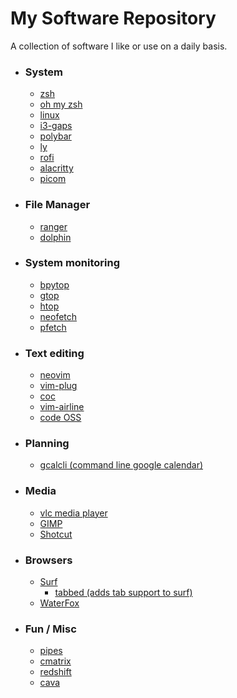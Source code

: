 # My Software Repository
A collection of software I like or use on a daily basis.

* ### System
	* [zsh](https://github.com/zsh-users/zsh)
	* [oh my zsh](https://github.com/ohmyzsh/ohmyzsh)
	* [linux](https://github.com/torvalds/linux)
	* [i3-gaps](https://github.com/Airblader/i3)
	* [polybar](https://github.com/polybar/polybar)
	* [ly](https://github.com/nullgemm/ly)
	* [rofi](https://github.com/davatorium/rofi)
	* [alacritty](https://github.com/alacritty/alacritty)
	* [picom](https://github.com/yshui/picom)

* ### File Manager
	* [ranger](https://github.com/ranger/ranger)
	* [dolphin](https://github.com/KDE/dolphin)

* ### System monitoring
	* [bpytop](https://github.com/aristocratos/bpytop)
	* [gtop](https://github.com/aksakalli/gtop)
	* [htop](https://github.com/hishamhm/htop)
	* [neofetch](https://github.com/dylanaraps/neofetch)
	* [pfetch](https://github.com/dylanaraps/pfetch)

* ### Text editing
	* [neovim](https://github.com/neovim/neovim)
	* [vim-plug](https://github.com/junegunn/vim-plug)
	* [coc](https://github.com/neoclide/coc.nvim)
	* [vim-airline](https://github.com/vim-airline/vim-airline)
	* [code OSS](https://github.com/microsoft/vscode)

* ### Planning
	* [gcalcli (command line google calendar)](https://github.com/insanum/gcalcli)

* ### Media
	* [vlc media player](https://github.com/videolan/vlc)
	* [GIMP](https://github.com/GNOME/gimp)
	* [Shotcut](https://github.com/mltframework/shotcut)

* ### Browsers
	* [Surf](https://surf.suckless.org/)
		* [tabbed (adds tab support to surf)](https://tools.suckless.org/tabbed/)
	* [WaterFox](https://github.com/MrAlex94/Waterfox)

* ### Fun / Misc
	* [pipes](https://github.com/pipeseroni/pipes.sh)
	* [cmatrix](https://github.com/abishekvashok/cmatrix)
	* [redshift](https://github.com/jonls/redshift)
	* [cava](https://github.com/karlstav/cava)
